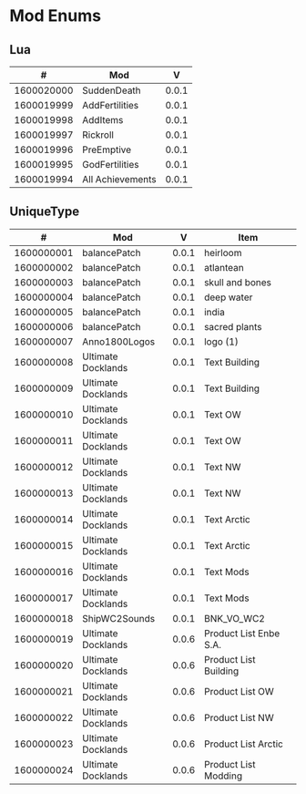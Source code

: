 # Mod Enums

## Lua

\# | Mod | V
--- | --- | ---
1600020000 | SuddenDeath | 0.0.1
1600019999 | AddFertilities | 0.0.1
1600019998 | AddItems | 0.0.1
1600019997 | Rickroll | 0.0.1
1600019996 | PreEmptive | 0.0.1
1600019995 | GodFertilities | 0.0.1
1600019994 | All Achievements | 0.0.1

## UniqueType

\# | Mod | V | Item
--- | --- | --- | --- 
1600000001 | balancePatch | 0.0.1 | heirloom
1600000002 | balancePatch | 0.0.1 | atlantean
1600000003 | balancePatch | 0.0.1 | skull and bones
1600000004 | balancePatch | 0.0.1 | deep water
1600000005 | balancePatch | 0.0.1 | india
1600000006 | balancePatch | 0.0.1 | sacred plants
1600000007 | Anno1800Logos | 0.0.1 | logo (1)
1600000008 | Ultimate Docklands | 0.0.1 | Text Building
1600000009 | Ultimate Docklands | 0.0.1 | Text Building
1600000010 | Ultimate Docklands | 0.0.1 | Text OW
1600000011 | Ultimate Docklands | 0.0.1 | Text OW
1600000012 | Ultimate Docklands | 0.0.1 | Text NW
1600000013 | Ultimate Docklands | 0.0.1 | Text NW
1600000014 | Ultimate Docklands | 0.0.1 | Text Arctic
1600000015 | Ultimate Docklands | 0.0.1 | Text Arctic
1600000016 | Ultimate Docklands | 0.0.1 | Text Mods
1600000017 | Ultimate Docklands | 0.0.1 | Text Mods
1600000018 | ShipWC2Sounds | 0.0.1 | BNK_VO_WC2
1600000019 | Ultimate Docklands | 0.0.6 | Product List Enbe S.A.
1600000020 | Ultimate Docklands | 0.0.6 | Product List Building
1600000021 | Ultimate Docklands | 0.0.6 | Product List OW
1600000022 | Ultimate Docklands | 0.0.6 | Product List NW
1600000023 | Ultimate Docklands | 0.0.6 | Product List Arctic
1600000024 | Ultimate Docklands | 0.0.6 | Product List Modding